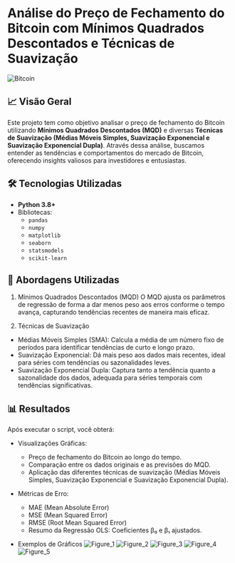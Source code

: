 # Análise do Preço de Fechamento do Bitcoin com Mínimos Quadrados Descontados e Técnicas de Suavização

![Bitcoin](https://img.icons8.com/color/96/000000/bitcoin.png)

## 📈 Visão Geral

Este projeto tem como objetivo analisar o preço de fechamento do Bitcoin utilizando **Mínimos Quadrados Descontados (MQD)** e diversas **Técnicas de Suavização (Médias Móveis Simples, Suavização Exponencial e Suavização Exponencial Dupla)**. Através dessa análise, buscamos entender as tendências e comportamentos do mercado de Bitcoin, oferecendo insights valiosos para investidores e entusiastas.


## 🛠️ Tecnologias Utilizadas

- **Python 3.8+**
- Bibliotecas:
  - `pandas`
  - `numpy`
  - `matplotlib`
  - `seaborn`
  - `statsmodels`
  - `scikit-learn`


## 🧠 Abordagens Utilizadas
1. Mínimos Quadrados Descontados (MQD)
O MQD ajusta os parâmetros de regressão de forma a dar menos peso aos erros conforme o tempo avança, capturando tendências recentes de maneira mais eficaz.

2. Técnicas de Suavização
- Médias Móveis Simples (SMA): Calcula a média de um número fixo de períodos para identificar tendências de curto e longo prazo.
- Suavização Exponencial: Dá mais peso aos dados mais recentes, ideal para séries com tendências ou sazonalidades leves.
- Suavização Exponencial Dupla: Captura tanto a tendência quanto a sazonalidade dos dados, adequada para séries temporais com tendências significativas.


## 📊 Resultados
Após executar o script, você obterá:

- Visualizações Gráficas:
  - Preço de fechamento do Bitcoin ao longo do tempo.
  - Comparação entre os dados originais e as previsões do MQD.
  - Aplicação das diferentes técnicas de suavização (Médias Móveis Simples, Suavização Exponencial e Suavização Exponencial Dupla).

- Métricas de Erro:
  - MAE (Mean Absolute Error)
  - MSE (Mean Squared Error)
  - RMSE (Root Mean Squared Error)
  - Resumo da Regressão OLS: Coeficientes β₀ e β₁ ajustados.

- Exemplos de Gráficos
![Figure_1](https://github.com/user-attachments/assets/ae3b789e-f9f5-4097-ba2a-1657b356b3c0)
![Figure_2](https://github.com/user-attachments/assets/e12b6ccb-659c-4afa-95a7-949ef1e728f8)
![Figure_3](https://github.com/user-attachments/assets/a7f4ce02-c7d8-49cf-ae7e-6d0a80e3d4c5)
![Figure_4](https://github.com/user-attachments/assets/8c128538-bcce-414c-a075-aaac8b5e5613)
![Figure_5](https://github.com/user-attachments/assets/9416511c-ba17-452c-b214-5f55b99a8bcd)



